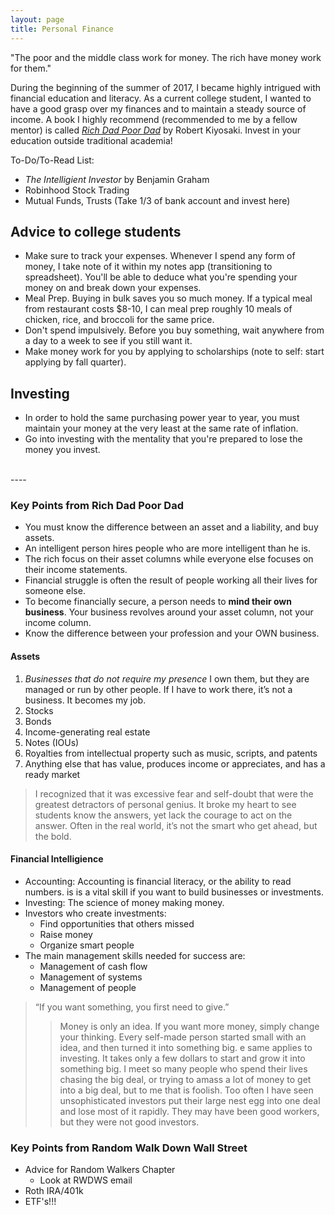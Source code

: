 ```yaml
---
layout: page
title: Personal Finance
---
```


<p class="message">
"The poor and the middle class work for money. The rich have money work for them." 
</p>

During the beginning of the summer of 2017, I became highly intrigued with financial education and literacy. As a current college student, I wanted to have a good grasp over my finances and to maintain a steady source of income. A book I highly recommend (recommended to me by a fellow mentor) is called [*Rich Dad Poor Dad*](http://www.lequydonhanoi.edu.vn/upload_images/S%C3%A1ch%20ngo%E1%BA%A1i%20ng%E1%BB%AF/Rich%20Dad%20Poor%20Dad.pdf) by Robert Kiyosaki. Invest in your education outside traditional academia!

To-Do/To-Read List:

* *The Intelligient Investor* by Benjamin Graham
* Robinhood Stock Trading 
* Mutual Funds, Trusts (Take 1/3 of bank account and invest here)<br>

## Advice to college students
* Make sure to track your expenses. Whenever I spend any form of money, I take note of it within my notes app (transitioning to spreadsheet). You'll be able to deduce what you're spending your money on and break down your expenses. 
* Meal Prep. Buying in bulk saves you so much money. If a typical meal from restaurant costs $8-10, I can meal prep roughly 10 meals of chicken, rice, and broccoli for the same price. 
* Don't spend impulsively. Before you buy something, wait anywhere from a day to a week to see if you still want it. 
* Make money work for you by applying to scholarships (note to self: start applying by fall quarter).

## Investing
* In order to hold the same purchasing power year to year, you must maintain your money at the very least at the same rate of inflation.
* Go into investing with the mentality that you're prepared to lose the money you invest.
<br> 
----

### Key Points from Rich Dad Poor Dad 

* You must know the difference between an asset and a liability, and buy assets. 
* An intelligent person hires people who are more intelligent than he is. 
* The rich focus on their asset columns while everyone else focuses on their income statements. 
* Financial struggle is often the result of people working all their lives for someone else. 
* To become financially secure, a person needs to **mind their own business**. Your business revolves around your asset column, not your income column. 
* Know the difference between your profession and your OWN business. 

#### **Assets** 
1. *Businesses that do not require my presence* I own them, but they are managed or run by other people. If I have to work there, it’s not a business. It becomes my job. 
2. Stocks 
3. Bonds 
4. Income-generating real estate 
5. Notes (IOUs) 
6. Royalties from intellectual property such as music, scripts, and patents 
7. Anything else that has value, produces income or appreciates, and has a ready market 

> I recognized that it was excessive fear and self-doubt that were the greatest detractors of personal genius. It broke my heart to see students know the answers, yet lack the courage to act on the answer. Often in the real world, it’s not the smart who get ahead, but the bold. 

#### **Financial Intelligience** 
* Accounting: Accounting is financial literacy, or the ability to read numbers. is is a vital skill if you want to build businesses or investments. 
* Investing: The science of money making money.
* Investors who create investments: 
  - Find opportunities that others missed
  - Raise money
  - Organize smart people
* The main management skills needed for success are: 
  - Management of cash flow 
  - Management of systems 
  - Management of people 
  
> “If you want something, you first need to give.”
>> Money is only an idea. If you want more money, simply change your thinking. Every self-made person started small with an idea, and then turned it into something big. e same applies to investing. It takes only a few dollars to start and grow it into something big. I meet so many people who spend their lives chasing the big deal, or trying to amass a lot of money to get into a big deal, but to me that is foolish. Too often I have seen unsophisticated investors put their large nest egg into one deal and lose most of it rapidly. They may have been good workers, but they were not good investors. 


### Key Points from Random Walk Down Wall Street 
* Advice for Random Walkers Chapter
	- Look at RWDWS email 
* Roth IRA/401k
* ETF's!!!
